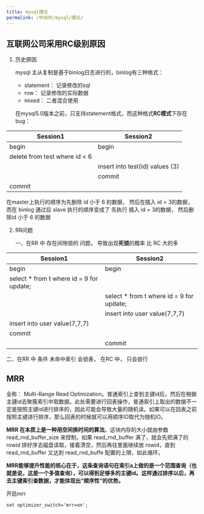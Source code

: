 ```yaml
---
title: mysql理论
permalink: /中间件/mysql/理论/
---
```



## 互联网公司采用RC级别原因

1. 历史原因

   mysql 主从复制是基于binlog日志进行的，binlog有三种格式：
    * statement： 记录修改的sql
    * row： 记录修改的实际数据
    * mixed： 二者混合使用

   在mysql5.0版本之前，只支持statement格式，而这种格式**RC模式**下存在bug：

| Session1                      | Session2                        |
|-------------------------------|---------------------------------|
| begin                         | begin                           |
| delete from test where id < 6 |                                 |
|                               | insert into test(id) values (3) |
|                               | commit                          |
| commit                        |                                 |

在master上执行的顺序为先删除 id 小于 6 的数据， 然后在插入 id = 3的数据，而在 binlog 通过后 slave 执行的顺序变成了 先执行 插入 id = 3的数据， 然后删除id 小于 6 的数据

2. RR问题

   一、在RR 中 存在间隙锁的 问题， 导致出现**死锁**的概率 比 RC 大的多

| Session1                                 | Session2                                 |
|------------------------------------------|------------------------------------------|
| begin                                    | begin                                    |
| select * from t where id = 9 for update; |                                          |
|                                          | select * from t where id = 9 for update; |
|                                          | insert into user value(7,7,7)            |
| insert into user value(7,7,7)            |                                          |
| commit                                   |                                          |
|                                          | commit                                   |

二、在RR 中 条件 未命中索引 会锁表， 在RC 中， 只会锁行

## MRR

全称： Multi-Range Read
Optimization。普通索引上查到主键id后，然后在根据主键id去聚簇索引中取数据。此处需要进行回表操作，普通索引上取出的数据不一定是按照主键id进行排序的，因此可能会导致大量的随机读。如果可以在回表之前按照主键进行排序，那么回表的时候就可以用顺序IO取代为随机IO。

**MRR 在本质上是一种用空间换时间的算法**。这块内存的大小就由参数 read_rnd_buffer_size 来控制，如果 read_rnd_buffer 满了，就会先把满了的 rowid
排好序去磁盘读取，接着清空，然后再往里面继续放 rowid，直到 read_rnd_buffer 又达到 read_rnd_buffe 配置的上限，如此循环。

**MRR能够提升性能的核心在于，这条查询语句在索引a上做的是一个范围查询（也就是说，这是一个多值查询），可以得到足够多的主键id。这样通过排序以后，再去主键索引查数据，才能体现出“顺序性”的优势。**

开启mrr

```
set optimizer_switch='mrr=on';
```
